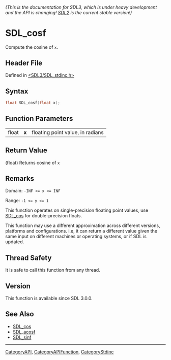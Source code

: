 ###### (This is the documentation for SDL3, which is under heavy development and the API is changing! [SDL2](https://wiki.libsdl.org/SDL2/) is the current stable version!)
# SDL_cosf

Compute the cosine of `x`.

## Header File

Defined in [<SDL3/SDL_stdinc.h>](https://github.com/libsdl-org/SDL/blob/main/include/SDL3/SDL_stdinc.h)

## Syntax

```c
float SDL_cosf(float x);
```

## Function Parameters

|       |       |                                  |
| ----- | ----- | -------------------------------- |
| float | **x** | floating point value, in radians |

## Return Value

(float) Returns cosine of `x`

## Remarks

Domain: `-INF <= x <= INF`

Range: `-1 <= y <= 1`

This function operates on single-precision floating point values, use
[SDL_cos](SDL_cos) for double-precision floats.

This function may use a different approximation across different versions,
platforms and configurations. i.e, it can return a different value given
the same input on different machines or operating systems, or if SDL is
updated.

## Thread Safety

It is safe to call this function from any thread.

## Version

This function is available since SDL 3.0.0.

## See Also

- [SDL_cos](SDL_cos)
- [SDL_acosf](SDL_acosf)
- [SDL_sinf](SDL_sinf)

----
[CategoryAPI](CategoryAPI), [CategoryAPIFunction](CategoryAPIFunction), [CategoryStdinc](CategoryStdinc)

